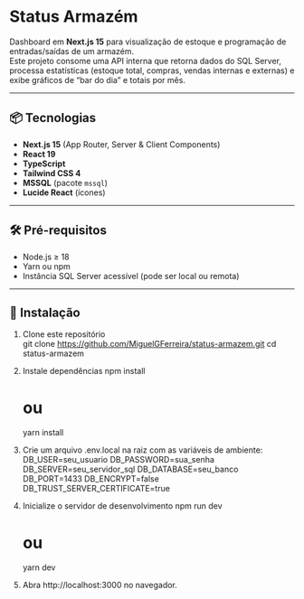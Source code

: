 # Status Armazém

Dashboard em **Next.js 15** para visualização de estoque e programação de entradas/saídas de um armazém.  
Este projeto consome uma API interna que retorna dados do SQL Server, processa estatísticas (estoque total, compras, vendas internas e externas) e exibe gráficos de “bar do dia” e totais por mês.

---

## 📦 Tecnologias

- **Next.js 15** (App Router, Server & Client Components)  
- **React 19**  
- **TypeScript**  
- **Tailwind CSS 4**  
- **MSSQL** (pacote `mssql`)  
- **Lucide React** (ícones)  

---

## 🛠️ Pré-requisitos

- Node.js ≥ 18  
- Yarn ou npm  
- Instância SQL Server acessível (pode ser local ou remota)  

---

## 🚀 Instalação

1. Clone este repositório  
	git clone https://github.com/MiguelGFerreira/status-armazem.git
	cd status-armazem

2. Instale dependências
	npm install
	# ou
	yarn install

3. Crie um arquivo .env.local na raiz com as variáveis de ambiente:
	DB_USER=seu_usuario
	DB_PASSWORD=sua_senha
	DB_SERVER=seu_servidor_sql
	DB_DATABASE=seu_banco
	DB_PORT=1433
	DB_ENCRYPT=false
	DB_TRUST_SERVER_CERTIFICATE=true

4. Inicialize o servidor de desenvolvimento
	npm run dev
	# ou
	yarn dev

5. Abra http://localhost:3000 no navegador.